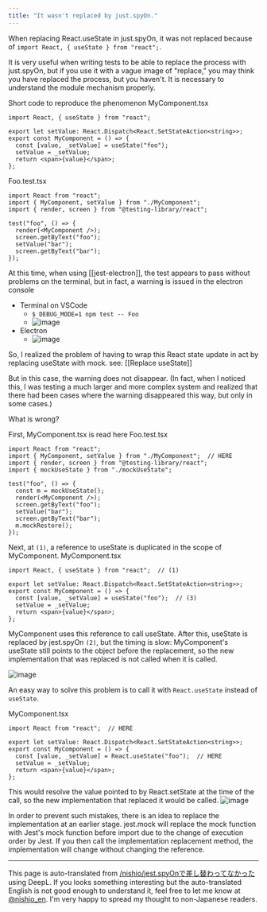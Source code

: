 ```yaml
---
title: "It wasn't replaced by just.spyOn."
---
```


When replacing React.useState in just.spyOn, it was not replaced because of `import React, { useState } from "react";`.

It is very useful when writing tests to be able to replace the process with just.spyOn, but if you use it with a vague image of "replace," you may think you have replaced the process, but you haven't. It is necessary to understand the module mechanism properly.


Short code to reproduce the phenomenon
MyComponent.tsx

```
import React, { useState } from "react";

export let setValue: React.Dispatch<React.SetStateAction<string>>;
export const MyComponent = () => {
  const [value, _setValue] = useState("foo");
  setValue = _setValue;
  return <span>{value}</span>;
};
```


Foo.test.tsx

```
import React from "react";
import { MyComponent, setValue } from "./MyComponent";
import { render, screen } from "@testing-library/react";

test("foo", () => {
  render(<MyComponent />);
  screen.getByText("foo");
  setValue("bar");
  screen.getByText("bar");
});
```


At this time, when using [[jest-electron]], the test appears to pass without problems on the terminal, but in fact, a warning is issued in the electron console
- Terminal on VSCode
    - `$ DEBUG_MODE=1 npm test -- Foo`
    - ![image](https://gyazo.com/98f7d6dc79ae9cb6b30e444b705f1285/thumb/1000)
- Electron
    - ![image](https://gyazo.com/e60b0c9ba51f447e8bb6a4cfd6350dbb/thumb/1000)

So, I realized the problem of having to wrap this React state update in act by replacing useState with mock.
see:  [[Replace useState]]

But in this case, the warning does not disappear. (In fact, when I noticed this, I was testing a much larger and more complex system and realized that there had been cases where the warning disappeared this way, but only in some cases.)

What is wrong?

First, MyComponent.tsx is read here
Foo.test.tsx

```
import React from "react";
import { MyComponent, setValue } from "./MyComponent";  // HERE
import { render, screen } from "@testing-library/react";
import { mockUseState } from "./mockUseState";

test("foo", () => {
  const m = mockUseState();
  render(<MyComponent />);
  screen.getByText("foo");
  setValue("bar");
  screen.getByText("bar");
  m.mockRestore();
});
```


Next, at `(1)`, a reference to useState is duplicated in the scope of MyComponent.
MyComponent.tsx

```
import React, { useState } from "react";  // (1)

export let setValue: React.Dispatch<React.SetStateAction<string>>;
export const MyComponent = () => {
  const [value, _setValue] = useState("foo");  // (3)
  setValue = _setValue;
  return <span>{value}</span>;
};
```

MyComponent uses this reference to call useState.
After this, useState is replaced by jest.spyOn `(2)`, but the timing is slow: MyComponent's useState still points to the object before the replacement, so the new implementation that was replaced is not called when it is called.

![image](https://gyazo.com/4fed78d8022f240dcf8d20248f9c7c69/thumb/1000)

An easy way to solve this problem is to call it with `React.useState` instead of `useState`.

MyComponent.tsx

```
import React from "react";  // HERE

export let setValue: React.Dispatch<React.SetStateAction<string>>;
export const MyComponent = () => {
  const [value, _setValue] = React.useState("foo");  // HERE
  setValue = _setValue;
  return <span>{value}</span>;
};
```


This would resolve the value pointed to by React.setState at the time of the call, so the new implementation that replaced it would be called.
![image](https://gyazo.com/4fed78d8022f240dcf8d20248f9c7c69/thumb/1000)

In order to prevent such mistakes, there is an idea to replace the implementation at an earlier stage. jest.mock will replace the mock function with Jest's mock function before import due to the change of execution order by Jest. If you then call the implementation replacement method, the implementation will change without changing the reference.

---
This page is auto-translated from [/nishio/jest.spyOnで差し替わってなかった](https://scrapbox.io/nishio/jest.spyOnで差し替わってなかった) using DeepL. If you looks something interesting but the auto-translated English is not good enough to understand it, feel free to let me know at [@nishio_en](https://twitter.com/nishio_en). I'm very happy to spread my thought to non-Japanese readers.